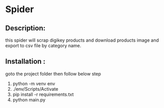# Spider

## Description:
this spider will scrap digikey products and download products image and export to csv file by category name.

## Installation :

goto the project folder then follow below step
1. python -m venv env
2. ./env/Scripts/Activate
3. pip install -r requirements.txt
4. python main.py
